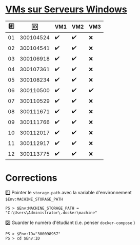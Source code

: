 # [VMs sur Serveurs Windows](https://github.com/CollegeBoreal/INF1087-200-20H-02/blob/master/1.Windows/Participation.md)

|:hash:| :id:      | VM1                 | VM2                | VM3                 | 
|------|-----------|---------------------|--------------------|---------------------|
| 01   | 300104524 | :heavy_check_mark:  | :heavy_check_mark: |  :x: |
| 02   | 300104541 | :heavy_check_mark:  | :heavy_check_mark: |  :x: |
| 03   | 300106918 | :heavy_check_mark:  | :heavy_check_mark: |  :x: |
| 04   | 300107361 | :heavy_check_mark:  | :heavy_check_mark: |  :x: |
| 05   | 300108234 | :heavy_check_mark:  | :heavy_check_mark: |  :x: |
| 06   | 300110500 | :heavy_check_mark:  | :heavy_check_mark: |  :heavy_check_mark: |
| 07   | 300110529 | :heavy_check_mark:  | :heavy_check_mark: |  :x: |
| 08   | 300111671 | :heavy_check_mark:  | :heavy_check_mark: |  :x: |
| 09   | 300111766 | :heavy_check_mark:  | :heavy_check_mark: |  :x: |
| 10   | 300112017 | :heavy_check_mark:  | :heavy_check_mark: |  :x: |
| 11   | 300112917 | :heavy_check_mark:  | :heavy_check_mark: |  :x: |
| 12   | 300113775 | :heavy_check_mark:  | :heavy_check_mark: |  :x: |


# Corrections

:one: Pointer le `storage-path` avec la variable d'environnement `$Env:MACHINE_STORAGE_PATH`

```
PS > $Env:MACHINE_STORAGE_PATH = "C:\Users\Administrator\.docker\machine"
```

:two: Guarder le numéro d'étudiant (i.e. penser `docker-compose` )

```
PS > $Env:ID="300098957"
PS > cd $Env:ID
```
